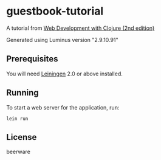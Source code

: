 # guestbook-tutorial

A tutorial from [Web Development with Clojure (2nd edition)][2]

Generated using Luminus version "2.9.10.91"

## Prerequisites

You will need [Leiningen][1] 2.0 or above installed.

[1]: https://github.com/technomancy/leiningen
[2]: https://pragprog.com/book/dswdcloj2/web-development-with-clojure-second-edition

## Running

To start a web server for the application, run:

    lein run

## License

beerware
